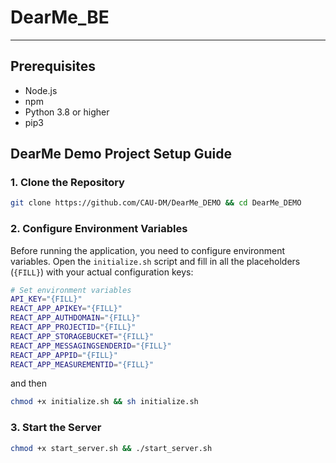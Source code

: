 # DearMe_BE
---

## Prerequisites
- Node.js
- npm
- Python 3.8 or higher
- pip3

## DearMe Demo Project Setup Guide

### 1. Clone the Repository
```bash
git clone https://github.com/CAU-DM/DearMe_DEMO && cd DearMe_DEMO
```

### 2. Configure Environment Variables

Before running the application, you need to configure environment variables. Open the `initialize.sh` script and fill in all the placeholders (`{FILL}`) with your actual configuration keys:

```bash
# Set environment variables
API_KEY="{FILL}"
REACT_APP_APIKEY="{FILL}"
REACT_APP_AUTHDOMAIN="{FILL}"
REACT_APP_PROJECTID="{FILL}"
REACT_APP_STORAGEBUCKET="{FILL}"
REACT_APP_MESSAGINGSENDERID="{FILL}"
REACT_APP_APPID="{FILL}"
REACT_APP_MEASUREMENTID="{FILL}"
```
and then
```bash
chmod +x initialize.sh && sh initialize.sh
``` 

### 3. Start the Server

```bash
chmod +x start_server.sh && ./start_server.sh
```